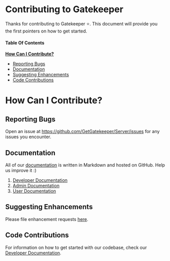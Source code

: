 # Contributing to Gatekeeper

Thanks for contributing to Gatekeeper :star:. 
This document will provide you the first pointers on how to get started.

#### Table Of Contents

[**How Can I Contribute?**](#how-can-i-contribute)
  * [Reporting Bugs](#reporting-bugs)
  * [Documentation](#documentation)
  * [Suggesting Enhancements](#suggesting-enhancements)
  * [Code Contributions](#code-contributions)


# How Can I Contribute?

## Reporting Bugs

Open an issue at https://github.com/GetGatekeeper/Server/issues for any issues you encounter.

## Documentation

All of our [documentation](https://docs.gatekeeper.page/) is written in Markdown and hosted on GitHub. Help us improve it :)
1. [Developer Documentation](https://github.com/GetGatekeeper/developer-documentation/)
2. [Admin Documentation](https://github.com/GetGatekeeper/admin-documentation)
3. [User Documentation](https://github.com/GetGatekeeper/user-documentation)

## Suggesting Enhancements

Please file enhancement requests [here](https://github.com/GetGatekeeper/Server/discussions/categories/ideas).

## Code Contributions

For information on how to get started with our codebase, check our [Developer Documentation](https://docs.gatekeeper.page/developer/).
